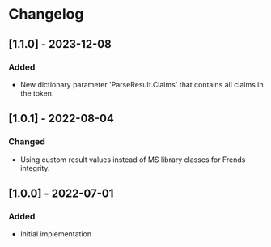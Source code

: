 # Changelog

## [1.1.0] - 2023-12-08
### Added
- New dictionary parameter 'ParseResult.Claims' that contains all claims in the token.

## [1.0.1] - 2022-08-04
### Changed
- Using custom result values instead of MS library classes for Frends integrity.

## [1.0.0] - 2022-07-01
### Added
- Initial implementation